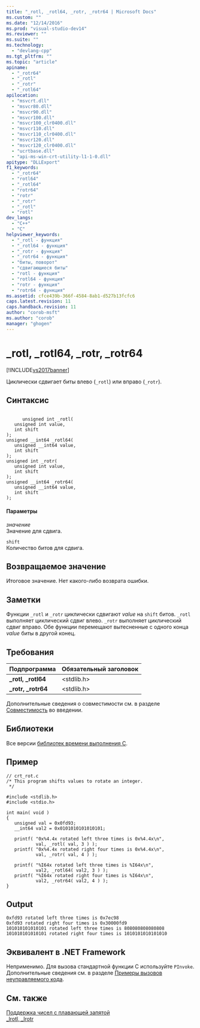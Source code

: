 ```yaml
---
title: "_rotl, _rotl64, _rotr, _rotr64 | Microsoft Docs"
ms.custom: ""
ms.date: "12/14/2016"
ms.prod: "visual-studio-dev14"
ms.reviewer: ""
ms.suite: ""
ms.technology: 
  - "devlang-cpp"
ms.tgt_pltfrm: ""
ms.topic: "article"
apiname: 
  - "_rotr64"
  - "_rotl"
  - "_rotr"
  - "_rotl64"
apilocation: 
  - "msvcrt.dll"
  - "msvcr80.dll"
  - "msvcr90.dll"
  - "msvcr100.dll"
  - "msvcr100_clr0400.dll"
  - "msvcr110.dll"
  - "msvcr110_clr0400.dll"
  - "msvcr120.dll"
  - "msvcr120_clr0400.dll"
  - "ucrtbase.dll"
  - "api-ms-win-crt-utility-l1-1-0.dll"
apitype: "DLLExport"
f1_keywords: 
  - "_rotr64"
  - "rotl64"
  - "_rotl64"
  - "rotr64"
  - "rotr"
  - "_rotr"
  - "_rotl"
  - "rotl"
dev_langs: 
  - "C++"
  - "C"
helpviewer_keywords: 
  - "_rotl - функция"
  - "_rotl64 - функция"
  - "_rotr - функция"
  - "_rotr64 - функция"
  - "биты, поворот"
  - "сдвигающиеся биты"
  - "rotl - функция"
  - "rotl64 - функция"
  - "rotr - функция"
  - "rotr64 - функция"
ms.assetid: cfce439b-366f-4584-8ab1-d527b13fcfc6
caps.latest.revision: 11
caps.handback.revision: 11
author: "corob-msft"
ms.author: "corob"
manager: "ghogen"
---
```

# _rotl, _rotl64, _rotr, _rotr64
[!INCLUDE[vs2017banner](../../assembler/inline/includes/vs2017banner.md)]

Циклически сдвигает биты влево \(`_rotl`\) или вправо \(`_rotr`\).  
  
## Синтаксис  
  
```  
  
      unsigned int _rotl(  
   unsigned int value,  
   int shift   
);  
unsigned __int64 _rotl64(  
   unsigned __int64 value,   
   int shift  
);  
unsigned int _rotr(  
   unsigned int value,  
   int shift   
);  
unsigned __int64 _rotr64(  
   unsigned __int64 value,  
   int shift  
);  
```  
  
#### Параметры  
 *значение*  
 Значение для сдвига.  
  
 `shift`  
 Количество битов для сдвига.  
  
## Возвращаемое значение  
 Итоговое значение.  Нет какого\-либо возврата ошибки.  
  
## Заметки  
 Функции `_rotl` и `_rotr` циклически сдвигают *value* на `shift` битов.  `_rotl` выполняет циклический сдвиг влево.  `_rotr` выполняет циклический сдвиг вправо.  Обе функции перемещают вытесненные с одного конца *value* биты в другой конец.  
  
## Требования  
  
|Подпрограмма|Обязательный заголовок|  
|------------------|----------------------------|  
|**\_rotl, \_rotl64**|\<stdlib.h\>|  
|**\_rotr, \_rotr64**|\<stdlib.h\>|  
  
 Дополнительные сведения о совместимости см. в разделе [Совместимость](../../c-runtime-library/compatibility.md) во введении.  
  
## Библиотеки  
 Все версии [библиотек времени выполнения C](../../c-runtime-library/crt-library-features.md).  
  
## Пример  
  
```  
// crt_rot.c  
/* This program shifts values to rotate an integer.  
 */  
  
#include <stdlib.h>  
#include <stdio.h>  
  
int main( void )  
{  
   unsigned val = 0x0fd93;  
   __int64 val2 = 0x0101010101010101;  
  
   printf( "0x%4.4x rotated left three times is 0x%4.4x\n",   
           val, _rotl( val, 3 ) );  
   printf( "0x%4.4x rotated right four times is 0x%4.4x\n",   
           val, _rotr( val, 4 ) );  
  
   printf( "%I64x rotated left three times is %I64x\n",  
           val2, _rotl64( val2, 3 ) );  
   printf( "%I64x rotated right four times is %I64x\n",   
           val2, _rotr64( val2, 4 ) );  
}  
```  
  
## Output  
  
```  
0xfd93 rotated left three times is 0x7ec98  
0xfd93 rotated right four times is 0x30000fd9  
101010101010101 rotated left three times is 808080808080808  
101010101010101 rotated right four times is 1010101010101010  
```  
  
## Эквивалент в .NET Framework  
 Неприменимо. Для вызова стандартной функции C используйте `PInvoke`. Дополнительные сведения см. в разделе [Примеры вызовов неуправляемого кода](../Topic/Platform%20Invoke%20Examples.md).  
  
## См. также  
 [Поддержка чисел с плавающей запятой](../../c-runtime-library/floating-point-support.md)   
 [\_lrotl, \_lrotr](../../c-runtime-library/reference/lrotl-lrotr.md)